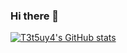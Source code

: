 ### Hi there 👋

[![T3t5uy4's GitHub stats](https://github-readme-stats.vercel.app/api?username=T3t5uy4)](https://github.com/T3t5uy4)

<!--
**T3t5uy4/T3t5uy4** is a ✨ _special_ ✨ repository because its `README.md` (this file) appears on your GitHub profile.

Here are some ideas to get you started:

- 🔭 I’m currently working on ...
- 🌱 I’m currently learning ...
- 👯 I’m looking to collaborate on ...
- 🤔 I’m looking for help with ...
- 💬 Ask me about ...
- 📫 How to reach me: ...
- 😄 Pronouns: ...
- ⚡ Fun fact: ...
-->
